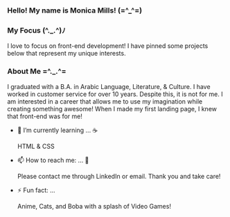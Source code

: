 ### Hello! My name is Monica Mills! (=^_^=)

<!--
**Miru0083/Miru0083** is a ✨ _special_ ✨ repository because its `README.md` (this file) appears on your GitHub profile. -->

### My Focus (^._.^)ﾉ

I love to focus on front-end development! I have pinned some projects below that represent my unique interests. 

### About Me  =^._.^= 

I graduated with a B.A. in Arabic Language, Literature, & Culture. I have worked in customer service for over 10 years. Despite this, it is not for me. I am interested in a career that allows me to use my imagination while creating something awesome! When I made my first landing page, I knew that front-end was for me!

  - 🌱 I’m currently learning ... ☕

    HTML & CSS

  - 📫 How to reach me: ... 🧋

    Please contact me through LinkedIn or email. Thank you and take care! 

  - ⚡ Fun fact: ...

    Anime, Cats, and Boba with a splash of Video Games! 
